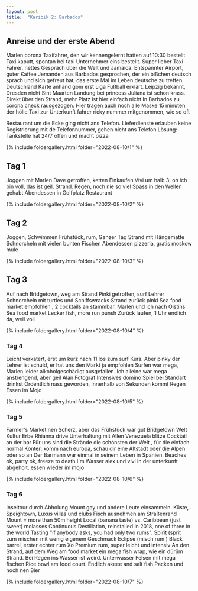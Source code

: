 ```yaml
---
layout: post
title:  "Karibik 2: Barbados"
---
```


## Anreise und der erste Abend
Marlen corona
Taxifahrer, den wir kennengelernt hatten auf 10:30 bestellt
Taxi kaputt, spontan bei taxi Unternehmer eins bestellt.
Super lieber Taxi Fahrer, nettes Gespräch über die Welt und Jamaica.
Entspannter Airport, guter Kaffee
Jemanden aus Barbados gesprochen, der ein bißchen deutsch sprach und sich gefreut hat, das erste Mal im Leben deutsche zu treffen. Deutschland Karte anhand gom erst Liga Fußball erklärt. Leipzig bekannt, Dresden nicht
Sint Maarten Landung bei princess Juliana ist schon krass. Direkt über den Strand, mehr Platz ist hier einfach nicht
In Barbados zu corona check rausgezogen. Hier tragen auch noch alle Maske
15 minuten der hölle
Taxi zur Unterkunft
fahrer ricky nummer mitgenommen, wie so oft

Restaurant um die Ecke ging nicht ans Telefon. Lieferdienste erlauben keine Registrierung mit de Telefonnummer, gehen nicht ans Telefon
Lösung: Tankstelle hat 24/7 offen und macht pizza

{% include foldergallery.html folder="2022-08-10/1" %}

## Tag 1

Joggen mit Marlen
Dave getroffen, ketten
Einkaufen
Vivi um halb 3: oh ich bin voll, das ist geil.
Strand. Regen, noch nie so viel Spass in den Wellen gehabt
Abendessen in Golfplatz Restaurant

{% include foldergallery.html folder="2022-08-10/2" %}

## Tag 2
Joggen, Schwimmen
Frühstück, rum,
Ganzer Tag Strand mit Hängematte
Schnorcheln mit vielen bunten Fischen
Abendessen pizzeria, gratis moskow mule

{% include foldergallery.html folder="2022-08-10/3" %}

## Tag 3
Auf nach Bridgetown, weg am Strand
Pinki getroffen, surf Lehrer
Schnorcheln mit turtles und Schiffswracks
 Strand zurück pinki Sea food market empfohlen , 2 cocktails an stammbar.
Marlen und ich nach Oistins Sea food market
Lecker fish, more run punsh
Zurück laufen, 1 Uhr endlich da, weil voll


{% include foldergallery.html folder="2022-08-10/4" %}

### Tag 4
Leicht verkatert, erst um kurz nach 11 los zum surf Kurs. Aber pinky der Lehrer ist schuld, er hat uns den Markt ja empfohlen
Surfen war mega, Marlen leider alkoholgeschädigt ausgefallen. Ich alleine war mega anstrengend, aber geil
Alan Fotograf
Intensives domino Spiel bei Standart drinkst
Ordentlich nass geworden, innerhalb von Sekunden kommt Regen
Essen im Mojo


{% include foldergallery.html folder="2022-08-10/5" %}

### Tag 5
Farmer's Market nen Scherz, aber das Frühstück war gut
Bridgetown
Welt Kultur Erbe
Rhianna drive
Unterhaltung mit Allen
   Venezuela blitze
Cocktail an der bar
   Für uns sind die Strände die schönsten der Welt , für die einfach normal
   Konter: komm nach europa, schau dir eine Altstadt oder die Alpen oder so an
   Der Barmann war einmal in seinem Leben in Spanien. Beaches ok, party ok, freeze to death I'm Wasser
alex und vivi in der unterkunft abgeholt, essen wieder im mojo

{% include foldergallery.html folder="2022-08-10/6" %}

### Tag 6
Inseltour durch Abholung Mount gay und andere Leute einsammeln.
   Küste, . Speightown,
   Luxus villas und clubs
   Fisch ausnehmen am Straßenrand
Mount = more than 50m height
Local (banana taste) vs. Caribbean (just sweet) molasses
Continuous Destillation, reinstalled in 2018, one of three in the world
Tasting "if anybody asks, you had only two rums".
   Spirit (sprit zum mischen mit wenig eigenem Geschmack
   Eclipse (misch rum )
   Black barrel, erster echter rum
   Xo Premium rum, super leicht und intensiv
An den Strand, auf dem Weg am food market ein mega fish wrap, wie ein dürüm
Strand. Bei Regen ins Wasser ist weird. Unterwasser Felsen mit mega fischen
Rice bowl am food court. Endlich akeee and salt fish
Packen und noch nen Bier

{% include foldergallery.html folder="2022-08-10/7" %}


